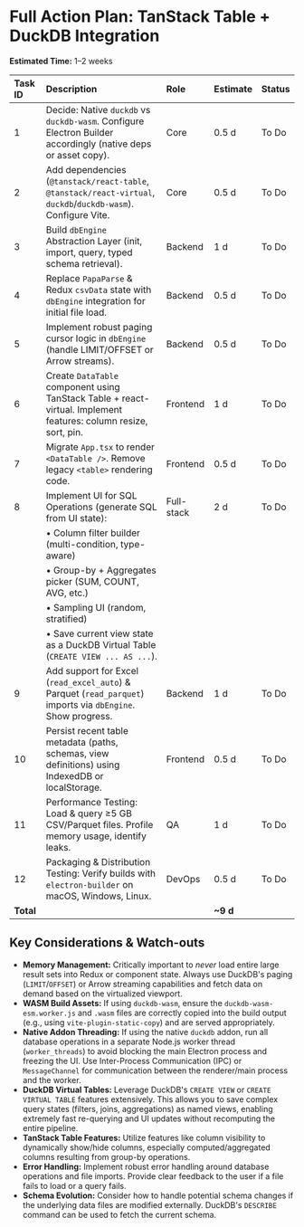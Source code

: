# Full Action Plan: TanStack Table + DuckDB Integration

**Estimated Time:** 1–2 weeks

| Task ID | Description                                                                                                | Role        | Estimate | Status      |
| :------ | :--------------------------------------------------------------------------------------------------------- | :---------- | :------- | :---------- |
| 1       | Decide: Native `duckdb` vs `duckdb-wasm`. Configure Electron Builder accordingly (native deps or asset copy). | Core        | 0.5 d    | To Do       |
| 2       | Add dependencies (`@tanstack/react-table`, `@tanstack/react-virtual`, `duckdb`/`duckdb-wasm`). Configure Vite. | Core        | 0.5 d    | To Do       |
| 3       | Build `dbEngine` Abstraction Layer (init, import, query, typed schema retrieval).                             | Backend     | 1 d      | To Do       |
| 4       | Replace `PapaParse` & Redux `csvData` state with `dbEngine` integration for initial file load.              | Backend     | 0.5 d    | To Do       |
| 5       | Implement robust paging cursor logic in `dbEngine` (handle LIMIT/OFFSET or Arrow streams).                | Backend     | 0.5 d    | To Do       |
| 6       | Create `DataTable` component using TanStack Table + react-virtual. Implement features: column resize, sort, pin. | Frontend    | 1 d      | To Do       |
| 7       | Migrate `App.tsx` to render `<DataTable />`. Remove legacy `<table>` rendering code.                          | Frontend    | 0.5 d    | To Do       |
| 8       | Implement UI for SQL Operations (generate SQL from UI state):                                                | Full-stack  | 2 d      | To Do       |
|         | • Column filter builder (multi-condition, type-aware)                                                      |             |          |             |
|         | • Group-by + Aggregates picker (SUM, COUNT, AVG, etc.)                                                     |             |          |             |
|         | • Sampling UI (random, stratified)                                                                         |             |          |             |
|         | • Save current view state as a DuckDB Virtual Table (`CREATE VIEW ... AS ...`).                                |             |          |             |
| 9       | Add support for Excel (`read_excel_auto`) & Parquet (`read_parquet`) imports via `dbEngine`. Show progress. | Backend     | 1 d      | To Do       |
| 10      | Persist recent table metadata (paths, schemas, view definitions) using IndexedDB or localStorage.          | Frontend    | 0.5 d    | To Do       |
| 11      | Performance Testing: Load & query ≥5 GB CSV/Parquet files. Profile memory usage, identify leaks.         | QA          | 1 d      | To Do       |
| 12      | Packaging & Distribution Testing: Verify builds with `electron-builder` on macOS, Windows, Linux.          | DevOps      | 0.5 d    | To Do       |
| **Total** |                                                                                                            |             | **~9 d** |             |

## Key Considerations & Watch-outs

*   **Memory Management:** Critically important to *never* load entire large result sets into Redux or component state. Always use DuckDB's paging (`LIMIT`/`OFFSET`) or Arrow streaming capabilities and fetch data on demand based on the virtualized viewport.
*   **WASM Build Assets:** If using `duckdb-wasm`, ensure the `duckdb-wasm-esm.worker.js` and `.wasm` files are correctly copied into the build output (e.g., using `vite-plugin-static-copy`) and are served appropriately.
*   **Native Addon Threading:** If using the native `duckdb` addon, run all database operations in a separate Node.js worker thread (`worker_threads`) to avoid blocking the main Electron process and freezing the UI. Use Inter-Process Communication (IPC) or `MessageChannel` for communication between the renderer/main process and the worker.
*   **DuckDB Virtual Tables:** Leverage DuckDB's `CREATE VIEW` or `CREATE VIRTUAL TABLE` features extensively. This allows you to save complex query states (filters, joins, aggregations) as named views, enabling extremely fast re-querying and UI updates without recomputing the entire pipeline.
*   **TanStack Table Features:** Utilize features like column visibility to dynamically show/hide columns, especially computed/aggregated columns resulting from group-by operations.
*   **Error Handling:** Implement robust error handling around database operations and file imports. Provide clear feedback to the user if a file fails to load or a query fails.
*   **Schema Evolution:** Consider how to handle potential schema changes if the underlying data files are modified externally. DuckDB's `DESCRIBE` command can be used to fetch the current schema.

